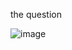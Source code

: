 the question

![image](https://github.com/busragural/Data-Structures-and-Algorithms/assets/114018504/f3949d15-f0a6-4dc9-ac0c-85ddf57c8969)
